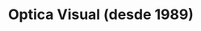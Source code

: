 ---
title: "Optica Visual (desde 1989)"
url: /asuncion-paraguay/optica-visual-desde-1989-estados-unidos-25/
shop: óptico
---